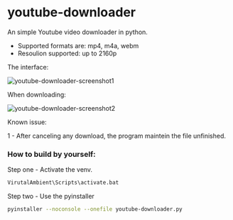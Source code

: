 # youtube-downloader
An simple Youtube video downloader in python.

- Supported formats are: mp4, m4a, webm
- Resoulion supported: up to 2160p

The interface:

![youtube-downloader-screenshot1](https://github.com/user-attachments/assets/00882e6f-e3d6-49ce-84ab-4db77d710f71)

When downloading:

![youtube-downloader-screenshot2](https://github.com/user-attachments/assets/0e90b7e6-1142-42da-a33f-e0a8019702d0)

Known issue:

1 - After canceling any download, the program maintein the file unfinished.

### How to build by yourself:

Step one - Activate the venv.
```bash
VirutalAmbient\Scripts\activate.bat
```
Step two - Use the pyinstaller
```bash
pyinstaller --noconsole --onefile youtube-downloader.py
```
